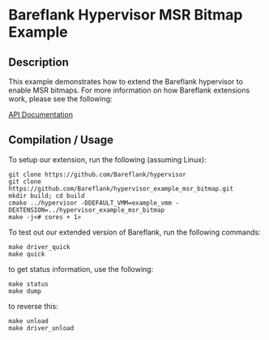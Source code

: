 # Bareflank Hypervisor MSR Bitmap Example

## Description

This example demonstrates how to extend the Bareflank hypervisor to
enable MSR bitmaps. For more information on how Bareflank
extensions work, please see the following:

[API Documentation](http://bareflank.github.io/hypervisor/html/)

## Compilation / Usage

To setup our extension, run the following (assuming Linux):

```
git clone https://github.com/Bareflank/hypervisor
git clone https://github.com/Bareflank/hypervisor_example_msr_bitmap.git
mkdir build; cd build
cmake ../hypervisor -DDEFAULT_VMM=example_vmm -DEXTENSION=../hypervisor_example_msr_bitmap
make -j<# cores + 1>
```

To test out our extended version of Bareflank, run the following commands:

```
make driver_quick
make quick
```

to get status information, use the following:

```
make status
make dump
```

to reverse this:

```
make unload
make driver_unload
```
